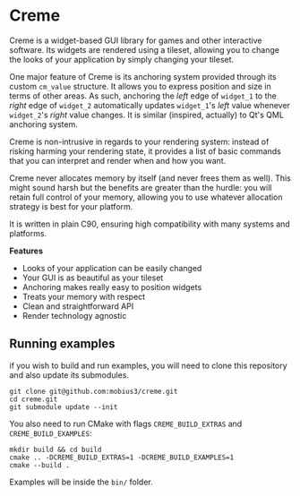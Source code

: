# Creme

Creme is a widget-based GUI library for games and other interactive software.
Its widgets are rendered using a tileset, allowing you to change the
looks of your application by simply changing your tileset.

One major feature of Creme is its anchoring system provided through its custom
`cm_value` structure. It allows you to express position and size
in terms of other areas. As such, anchoring the *left* edge of `widget_1`
to the *right* edge of `widget_2` automatically updates `widget_1`'s *left*
value whenever `widget_2`'s *right* value changes. It is similar (inspired,
actually) to Qt's QML anchoring system.

Creme is non-intrusive in regards to your rendering system: instead
of risking harming your rendering state, it provides a list of basic commands
that you can interpret and render when and how you want.

Creme never allocates memory by itself (and never frees them as well). This
might sound harsh but the benefits are greater than the hurdle:
you will retain full control of your memory, allowing
you to use whatever allocation strategy is best for your platform.

It is written in plain C90, ensuring high compatibility with many systems and
platforms.

**Features**

- Looks of your application can be easily changed
- Your GUI is as beautiful as your tileset
- Anchoring makes really easy to position widgets
- Treats your memory with respect
- Clean and straightforward API
- Render technology agnostic

## Running examples

if you wish to build and run examples, you will need to clone this repository
and also update its submodules.

```
git clone git@github.com:mobius3/creme.git
cd creme.git
git submodule update --init
```

You also need to run CMake with flags `CREME_BUILD_EXTRAS`
and `CREME_BUILD_EXAMPLES`:

```
mkdir build && cd build
cmake .. -DCREME_BUILD_EXTRAS=1 -DCREME_BUILD_EXAMPLES=1
cmake --build .
```

Examples will be inside the `bin/` folder.